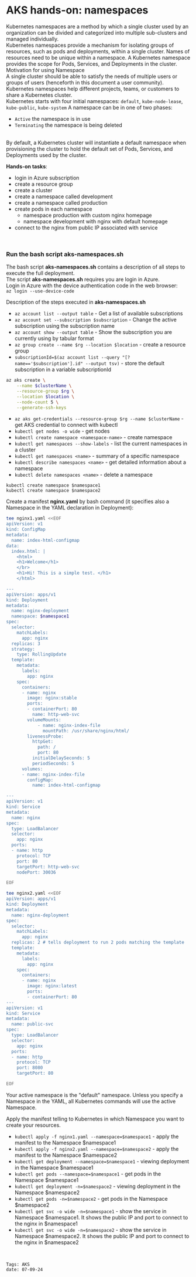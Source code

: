 
<properties
pageTitle= 'AKS hands-on: Namespace'
description= "AKS hands-on: Namespace"
services="AKS"
documentationCenter="https://github.com/fabferri/"
authors="fabferri"
editor=""/>

<tags
   ms.service="AKS"
   ms.devlang="AKS"
   ms.topic="article"
   ms.tgt_pltfrm="AKS"
   ms.workload="AKS"
   ms.date="08/09/2024"
   ms.author="fabferri" />

# AKS hands-on: namespaces
Kubernetes namespaces are a method by which a single cluster used by an organization can be divided and categorized into multiple sub-clusters and managed individually.<br>
Kubernetes namespaces provide a mechanism for isolating groups of resources, such as pods and deployments, within a single cluster. Names of resources need to be unique within a namespace.
A Kubernetes namespace provides the scope for Pods, Services, and Deployments in the cluster.
<br>
Motivation for using Namespace <br>
A single cluster should be able to satisfy the needs of multiple users or groups of users (henceforth in this document a user community).
Kubernetes namespaces help different projects, teams, or customers to share a Kubernetes cluster.
<br>
Kubernetes starts with four initial namespaces: `default`, `kube-node-lease`, `kube-public`, `kube-system`
A namespace can be in one of two phases: 
- `Active` the namespace is in use
- `Terminating` the namespace is being deleted
<br>
By default, a Kubernetes cluster will instantiate a default namespace when provisioning the cluster to hold the default set of Pods, Services, and Deployments used by the cluster.
<br>

**Hands-on tasks**: <br>
- login in Azure subscription
- create a resource group
- create a cluster
- create a namespace called development
- create a namespace called production
- create pods in each namespace
  - namespace production with custom nginx homepage
  - namespace development with nginx with default homepage
- connect to the nginx from public IP associated with service 

<br>

### <a name="create the full deployment"></a> Run the bash script aks-namespaces.sh
The bash script **aks-namespaces.sh** contains a description of all steps to execute the full deployment.<br>
The script **aks-namespaces.sh** requires you are login in Azure. <br> 
Login in Azure with the device authentication code in the web browser: <br>
`az login --use-device-code` 

Description of the steps executed in **aks-namespaces.sh** <br>
- `az account list --output table`  - Get a list of available subscriptions <br>
- `az account set --subscription $subscription` - Change the active subscription using the subscription name 
- `az account show --output table`              - Show the subscription you are currently using by tabular format <br>
- `az group create --name $rg --location $location` - create a resource group
- `subscriptionId=$(az account list --query "[?name=='$subscription'].id" --output tsv)` - store the default subscription in a variable subscriptionId


```bash
az aks create \
    --name $clusterName \
    --resource-group $rg \
    --location $location \
    --node-count 5 \
    --generate-ssh-keys
```

- `az aks get-credentials --resource-group $rg --name $clusterName` - get AKS credential to connect with kubectl
- `kubectl get nodes -o wide` - get nodes
- `kubectl create namespace <namespace-name>` - create namespace 
- `kubectl get namespaces --show-labels` - list the current namespaces in a cluster
- `kubectl get namespaces <name>` - summary of a specific namespace
- `kubectl describe namespaces <name>` - get detailed information about a namespace
- `kubectl delete namespaces <name>` - delete a namespace
```console
kubectl create namespace $namespace1
kubectl create namespace $namespace2
```


Create a manifest **nginx.yaml** by bash command (it specifies also a Namespace in the YAML declaration in Deployment): 
```bash
tee nginx1.yaml <<EOF
apiVersion: v1
kind: ConfigMap
metadata:
  name: index-html-configmap
data:
  index.html: |
    <html>
    <h1>Welcome</h1>
    </br>
    <h1>Hi! This is a simple test. </h1>
    </html>

---
apiVersion: apps/v1
kind: Deployment
metadata:
  name: nginx-deployment
  namespace: $namespace1
spec:
  selector:
    matchLabels:
      app: nginx
  replicas: 3
  strategy:
    type: RollingUpdate
  template:
    metadata:
      labels:
        app: nginx
    spec:
      containers:
      - name: nginx
        image: nginx:stable
        ports:
        - containerPort: 80
          name: http-web-svc
        volumeMounts:
            - name: nginx-index-file
              mountPath: /usr/share/nginx/html/
        livenessProbe:
          httpGet:
            path: /
            port: 80
          initialDelaySeconds: 5
          periodSeconds: 5    
      volumes:
      - name: nginx-index-file
        configMap:
          name: index-html-configmap

---
apiVersion: v1
kind: Service
metadata:
  name: nginx
spec:
  type: LoadBalancer
  selector:
    app: nginx
  ports:
  - name: http
    protocol: TCP
    port: 80
    targetPort: http-web-svc
    nodePort: 30036

EOF
```

```bash
tee nginx2.yaml <<EOF
apiVersion: apps/v1
kind: Deployment
metadata:
  name: nginx-deployment
spec:
  selector:
    matchLabels:
      app: nginx
  replicas: 2 # tells deployment to run 2 pods matching the template
  template:
    metadata:
      labels:
        app: nginx
    spec:
      containers:
      - name: nginx
        image: nginx:latest
        ports:
        - containerPort: 80
---
apiVersion: v1
kind: Service
metadata:
  name: public-svc
spec:
  type: LoadBalancer
  selector:
    app: nginx
  ports:
  - name: http
    protocol: TCP
    port: 8080
    targetPort: 80

EOF
```
Your active namespace is the "default" namespace. Unless you specify a Namespace in the YAML, all Kubernetes commands will use the active Namespace.

Apply the manifest telling to Kubernetes in which Namespace you want to create your resources.
- `kubectl apply -f nginx1.yaml --namespace=$namespace1` - apply the manifest to the Namespace $namespace1
- `kubectl apply -f nginx2.yaml --namespace=$namespace2` - apply the manifest to the Namespace $namespace2
- `kubectl get deployment --namespace=$namespace1` - viewing deployment in the Namespace $namespace1
- `kubectl get pods --namespace=$namespace1` - get pods in the Namespace $namespace1
- `kubectl get deployment -n=$namespace2` - viewing deployment in the Namespace $namespace2
- `kubectl get pods -n=$namespace2` - get pods in the Namespace $namespace2
- `kubectl get svc -o wide -n=$namespace1` - show the service in  Namespace $namespace1. It shows the public IP and port to connect to the nginx in $namespace1
- `kubectl get svc -o wide -n=$namespace2` - show the service in  Namespace $namespace2. It shows the public IP and port to connect to the nginx in $namespace2

<br>


`Tags: AKS` <br>
`date: 07-09-24`